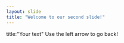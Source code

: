 ```yaml
---
layout: slide
title: "Welcome to our second slide!"
---
```

title:"Your text"
Use the left arrow to go back!

